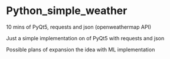 # Python_simple_weather
10 mins of PyQt5, requests and json (openweathermap API)

Just a simple implementation on of PyQt5 with requests and json

Possible plans of expansion the idea with ML implementation

